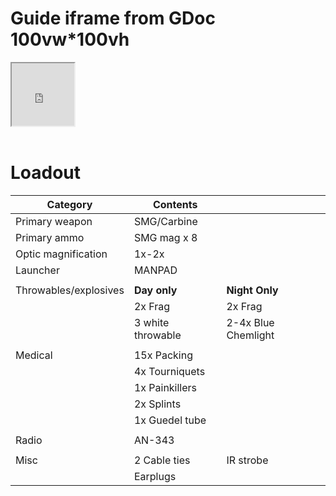 # Guide iframe from GDoc 100vw*100vh
<iframe width=100vw height=100vh src="https://docs.google.com/document/d/e/2PACX-1vTbllRni_dey3vMfO2d0ZpTnrJMKnRGMJDdNXaJIkRSHYidJedXB0Vu2iS1WtpcQwIOV3v3dIU59505/pub?embedded=true"></iframe>
<br>
<br>

# Loadout

|Category             | Contents             |                     |
|---------------------|----------------------|---------------------|
| Primary weapon      | SMG/Carbine          |                     |
| Primary ammo        | SMG mag x 8          |                     |
| Optic magnification | 1x-2x                |                     |
| Launcher            | MANPAD               |                     |
|                     |                      |                     |
|Throwables/explosives| **Day only**         | **Night Only**      |
|                     | 2x Frag              | 2x Frag             |
|                     | 3 white throwable    | 2-4x Blue Chemlight |
|                     |                      |                     |
| Medical             | 15x Packing          |                     |
|                     | 4x Tourniquets       |                     |
|                     | 1x Painkillers       |                     |
|                     | 2x Splints           |                     |
|                     | 1x Guedel tube       |                     |
|                     |                      |                     |
| Radio               | AN-343               |                     |
|                     |                      |                     |
| Misc                | 2 Cable ties         | IR strobe           |
|                     | Earplugs             |                     |
